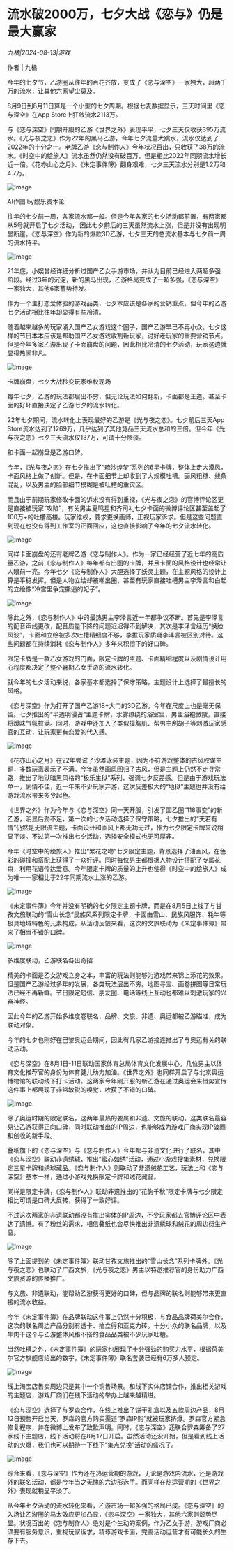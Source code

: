 # 流水破2000万，七夕大战《恋与》仍是最大赢家

*九橘|2024-08-13|游戏*

作者 | 九橘

今年的七夕节，乙游圈从往年的百花齐放，变成了《恋与深空》一家独大，超两千万的流水，让其他六家望尘莫及。

8月9日到8月11日算是一个小型的七夕周期。根据七麦数据显示，三天时间里《恋与深空》在App Store上狂敛流水2113万。

与《恋与深空》同期开服的乙游《世界之外》表现平平，七夕三天仅收获395万流水。《光与夜之恋》作为22年的黑马乙游，今年七夕流量大跳水，流水仅达到了2022年的十分之一。老牌乙游《恋与制作人》今年状况百出，只收获了38万的流水。《时空中的绘旅人》流水虽然仍然没有破百万，但是相比2022年同期流水增长近一倍。《花亦山心之月》、《未定事件簿》翻身艰难，七夕三天流水分别是1.2万和4.7万。

![Image](https://q9.itc.cn/images01/20240813/a2141d89aad74a72becd234cac176ffa.png)

AI作图 by娱乐资本论

往年的七夕前一周，各家流水都一般。但是今年各家的七夕活动都前置，有两家都从5号就开启了七夕活动， 因此七夕前后的三天虽然流水上涨，但是并没有出现明显断崖。《恋与深空》作为新的爆款3D乙游，七夕三天的总流水基本与七夕前一周的流水持平。

![Image](https://q9.itc.cn/images01/20240813/91de06972b5a484bacec6e3d0ba7f08d.png)

21年底，小娱曾经详细分析过国产乙女手游市场，并认为目前已经进入两超多强阶段。经过3年的沉淀，新的黑马出现，乙游格局变成了一超多强，《恋与深空》一家独大，其他6家蓄势待发。

作为一个主打恋爱体验的游戏品类，七夕本应该是各家的营销重点。但今年的乙游七夕活动相比往年却显得有些冷清。

随着越来越多的玩家涌入国产乙女游戏这个圈子，国产乙游早已不再小众。七夕这样的节日本本应该是帮助国产乙女游戏收割新玩家，讨好老玩家的重要营销节点。但是今年多家乙游出现了卡面崩盘的问题，因此相比冷清的七夕活动，玩家这边就显得热闹非凡。

![Image](https://q3.itc.cn/images01/20240813/8390c80f1923420db00378e1b43d2b0f.png)

卡牌崩盘，七夕大战秒变玩家维权现场

每年七夕，乙游的玩法都层出不穷，但无论玩法如何翻新，卡面都是王道。甚至卡面的好坏直接决定了乙游七夕的流水转化。

22年七夕期间，流水转化上表现最好的乙游是《光与夜之恋》。七夕前后三天App Store流水达到了1269万，几乎达到了其他竞品三天流水总和的三倍。但今年《光与夜之恋》七夕三天流水仅137万，可谓十分惨淡。

和卡面一起崩盘是乙游口碑。

今年，《光与夜之恋》在七夕推出了“琉沙煌梦”系列的6星卡牌，整体上走大漠风，卡面风格上做了创新。但是，在卡面细节上却收到了大规模吐槽。画风粗糙、线条混乱，以及男主的脸部细节模糊是被吐槽的重灾区。

而且由于前期玩家修改卡面的诉求没有得到重视，《光与夜之恋》的官博评论区更是直接被玩家“攻陷”，有关男主夏鸣星和齐司礼七夕卡面的微博评论区甚至盖起了100万+的吐槽高楼。玩家维权，要求更换画师，正视玩家诉求。但是这些问题直到现在也没有得到工作室的正面回应，这也直接影响了今年的七夕流水转化。

![Image](https://q3.itc.cn/images01/20240813/948fb38e14374c8297f9907887c53263.jpeg)

同样卡面崩盘的还有老牌乙游《恋与制作人》。作为一家已经经营了近七年的高质量乙游，之前《恋与制作人》每年都有出圈的卡牌，并且卡面的风格设计也经常让人眼前一亮。今年七夕《恋与制作人》大胆选择了妖灵主题，在主题风格的设计上算是平稳发挥。但是人物立绘却被嘲出圈，甚至有玩家直接吐槽男主李泽言和白起的立绘像“冷宫里争宠撕逼的妃子”。

![Image](https://q7.itc.cn/images01/20240813/d78f31d5cd5a42a0b5e1f7da22d52b21.png)

除此之外，《恋与制作人》中的最热男主李泽言近一年都争议不断。首先是李泽言的配音声线更改，配音质量下降的问题迟迟得不到解决，其次是李泽言经历“换脸风波”，卡面和立绘被多次吐槽精细度不够，李推玩家质疑李泽言被区别对待。这些问题都在持续消耗《恋与制作人》多年来积攒下的好口碑。

限定卡牌是一款乙女游戏的门面，限定卡牌的主题、卡面精细程度以及剧情设计用心程度都决定了整个暑期乙女手游的流水转化。

就今年的七夕活动来说，各家基本都选择了保守策略，主题设计上选择了最擅长的风格。

《恋与深空》作为打开了国产乙游18+大门的3D乙游，今年在尺度上也是毫无保留。七夕推出的“半透明侵占”主题卡牌，水雾缭绕的浴室里，男主浴袍微敞，直接将暧昧气氛拉满。同时，游戏中还加入了类似摸胸肌、帮男主刮胡子等刺激玩家感官的互动，让玩家更有恋爱的代入感。

![Image](https://q7.itc.cn/images01/20240813/18ef5845224343d68459d77d61298ca3.jpeg)

《花亦山心之月》在22年尝试了沙滩泳装主题，因为不符游戏整体的古风权谋主题，多数玩家表示了不满。今年虽然画风回归了古风，但是主题上仍然不走寻常路，推出了地狱暗黑风格的“极乐生狱”系列，强调七夕反差感。但是由于游戏玩法单一，剧情不佳，近一年来不少玩家弃游，这次反差极大的“地狱”主题也并没有给游戏流水带来多少起色。

《世界之外》作为今年与《恋与深空》同一天开服，引发了国乙圈“118事变”的新乙游，明显后劲不足，第一次的七夕活动选择了保守策略。七夕推出的“天若有情”仍然是无限流主题，卡面设计和画风上都无功无过，作为七夕限定卡牌来说稍显平淡。不过第一次推出七夕活动，选择安全模式也无可厚非。

今年《时空中的绘旅人》推出“繁花之吻”七夕限定主题，背景选择了油画风，在色彩的碰撞和搭配上获得了一众好评。同时每位男主都根据人物设计搭配了专属花束，利用花语传达爱意。今年限定卡牌的质量的上升也使得《时空中的绘旅人》成为唯一一家相比于22年同期流水上涨的乙游。

![Image](https://q8.itc.cn/images01/20240813/eeb00fab93ff41f1b3c4a301c7579d62.png)

《未定事件簿》今年并没有明确的七夕限定主题卡牌，而是在8月5日上线了与甘孜文旅联动的“雪山长念”民族风系列限定卡牌，卡面由雪山、民族风服饰、牦牛等极具地域特色的元素构成，从活动反馈来看，这次的文旅联动为《未定事件簿》带来了相当不错的口碑。

![Image](https://q3.itc.cn/images01/20240813/347c1290c7734f66a223d329c61b2f0a.png)

多维度联动，乙游联名各出奇招

精美的卡面是乙女游戏立身之本，丰富的玩法则能够为游戏带来锦上添花的效果。但是国产乙游经过多年的发展，各类玩法层出不穷。地图寻宝、画卷拼图等日常玩法已经不再新鲜。节日限定短信、朋友圈、电话等线上互动也都难以刺激玩家的兴奋神经。

因此今年的乙游开始多维度卷联名，品牌、文旅、非遗、奥运都被乙游瞄准，成为联动对象。

今年的七夕也刚好在巴黎奥运会期间，因此有几家乙游接连推出了与奥运有关的联动活动。

《恋与深空》在8月1日-11日联动国家体育总局体育文化发展中心，几位男主以体育文化推荐官的身份为体育健儿助力加油。《世界之外》也同样开启了与北京奥运博物馆的联动线下打卡活动。这两家今年刚开服的新乙游在通过奥运会来借势宣传这件事上都展现了非常敏锐的嗅觉，收获了不错的口碑。

![Image](https://q7.itc.cn/images01/20240813/da4a9d1b7ecb4d3eabe4b85e97825ddd.jpeg)

除了奥运时期的限定联名，这两年最热的要属和非遗、文旅的联动。这类联名最容易让乙游获得正向口碑，同时联动推出的IP周边，也能够成为游戏厂商实现IP破圈和创收的新手段。

叠纸旗下的《恋与深空》与《恋与制作人》今年都与非遗文化进行了联名，其中《恋与深空》联动非遗绣球，推出“蜜心如绣”活动，通过小游戏搜集素材，兑换限定三星卡牌和绣球藏品。《恋与制作人》则联动了非遗绒花工艺，玩法上和《恋与深空》基本一样，通过小游戏兑换限定卡牌和绒花藏品。

同样是限定卡牌，《恋与制作人》联动非遗推出的“花韵千秋”限定卡牌与七夕限定相比可谓是口碑大反转，获得了一致好评。

不过这次两家的非遗联动都没有推出实体的IP周边，不少玩家都去官博评论区中表达了遗憾。有了粉丝的需求，相信叠纸也会尽快推出非遗绣球和绒花的周边衍生产品。

![Image](https://q6.itc.cn/images01/20240813/4f5b131e264f402e897f7fd60f17509a.jpeg)

除了上面提到的《未定事件簿》联动甘孜文旅推出的“雪山长念”系列卡牌外。《光与夜之恋》也联动了广西文旅，《光与夜之恋》男主以特邀推荐官的身份助力广西文旅资源的传播推广。

与文旅、非遗联动，能帮助乙游获得更好的口碑，但与品牌的联名则能够带来更直接的流水收益。

今年《未定事件簿》在品牌联动这件事上仍然十分积极，与食品品牌荷美尔合作，这次的联名周边产品分别有透卡、拍立得和亚克力砖。十分小众的联名品牌，以及牛肉干这个与乙游整体风格不搭的食品品类被不少玩家吐槽。

当然吐槽之外，《未定事件簿》的玩家也展现了十分强劲的购买力水平，根据荷美尔官方旗舰店给出的数字，《未定事件簿》联名套装已经有6万多人预定。

![Image](https://q7.itc.cn/images01/20240813/3449df113a254c17ad74ede27daf469f.jpeg)

线上淘宝店售卖周边只是其中一个销售场景。和线下实体店铺合作，推出相关游戏的主题店，游戏厂商们在线下活动的举办上越来越精进。

《恋与深空》选择了与罗森合作，在线上推出了饼干礼盒以及五款周边产品，8月12日预售开启当天，罗森的官方购买渠道“罗森IP购”就被玩家挤爆。罗森官方紧急修复程序，并在微博上发布了致歉声明。同时，《恋与深空》还联合罗森筹备了27家线下主题店，线下活动将在8月17日开启。虽然活动还没开始，但是看到线上活动的火爆，我们也可以期待一下线下“集点兑换”活动的盛况了。

![Image](https://q2.itc.cn/images01/20240813/2419c761e56944c594172b3a66f78ecc.jpeg)

综合来看，《恋与深空》作为还在热运营期的游戏，无论是游戏内流水，还是游戏外的联名活动，都是今年当之无愧的六边形选手。而同样在热运营期的《世界之外》表现就稍显平淡了。

从今年七夕活动的流水转化来看，乙游市场一超多强的格局已成。《恋与深空》的入场让乙游圈的马太效应更加凸显，《恋与深空》一家独大，其他六家则颓势尽显。状况百出的《恋与制作人》绝对是个生动的案例，作为乙女手游，游戏厂商必须要有服务意识，重视玩家诉求，精琢游戏卡面，完善活动运营才有可能长久的生存下去。

